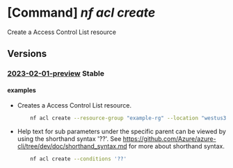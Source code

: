 # [Command] _nf acl create_

Create a Access Control List resource

## Versions

### [2023-02-01-preview](/Resources/mgmt-plane/L3N1YnNjcmlwdGlvbnMve30vcmVzb3VyY2Vncm91cHMve30vcHJvdmlkZXJzL21pY3Jvc29mdC5tYW5hZ2VkbmV0d29ya2ZhYnJpYy9hY2Nlc3Njb250cm9sbGlzdHMve30=/2023-02-01-preview.xml) **Stable**

<!-- mgmt-plane /subscriptions/{}/resourcegroups/{}/providers/microsoft.managednetworkfabric/accesscontrollists/{} 2023-02-01-preview -->

#### examples

- Creates a Access Control List resource.
    ```bash
        nf acl create --resource-group "example-rg" --location "westus3" --resource-name "example-accesscontrollist" --address-family "ipv4" --conditions '[{"sequenceNumber": 123, "action": "allow", "destinationAddress": "1.1.10.10", "destinationPort": "1254", "sourceAddress": "1.1.1.0/24", "sourcePort": "1276", "protocol": "255", "annotation": "asdf"}]'
    ```

- Help text for sub parameters under the specific parent can be viewed by using the shorthand syntax '??'. See https://github.com/Azure/azure-cli/tree/dev/doc/shorthand_syntax.md for more about shorthand syntax.
    ```bash
        nf acl create --conditions '??'
    ```
